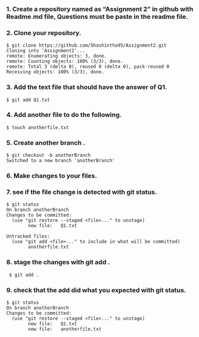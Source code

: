 ### 1. Create a repository named as “Assignment 2” in github with Readme.md file, Questions must be paste in the readme file.

### 2. Clone your repository.
    $ git clone https://github.com/Shashintha95/Assignment2.git
    Cloning into 'Assignment2'...
    remote: Enumerating objects: 3, done.
    remote: Counting objects: 100% (3/3), done.
    remote: Total 3 (delta 0), reused 0 (delta 0), pack-reused 0
    Receiving objects: 100% (3/3), done.
    
### 3. Add the text file that should have the answer of Q1.
    $ git add Q1.txt
    
### 4. Add another file to do the following.
    $ touch anotherfile.txt
    
### 5. Create another branch .
    $ git checkout -b anotherBranch
    Switched to a new branch 'anotherBranch'
    
### 6. Make changes to your files.

### 7. see if the file change is detected with git status.
    $ git status
    On branch anotherBranch
    Changes to be committed:
      (use "git restore --staged <file>..." to unstage)
            new file:   Q1.txt

    Untracked files:
      (use "git add <file>..." to include in what will be committed)
            anotherfile.txt
           
### 8. stage the changes with git add .

     $ git add .
     
### 9. check that the add did what you expected with git status.

    $ git status
    On branch anotherBranch
    Changes to be committed:
      (use "git restore --staged <file>..." to unstage)
            new file:   Q1.txt
            new file:   anotherfile.txt






